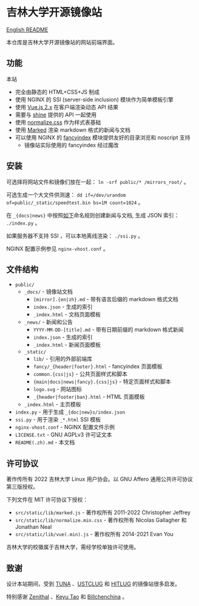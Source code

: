 # 吉林大学开源镜像站

[English README](./README.md)

本仓库是吉林大学开源镜像站的网站前端界面。

## 功能

本站

- 完全由静态的 HTML+CSS+JS 制成
- 使用 NGINX 的 SSI (server-side inclusion) 模块作为简单模板引擎
- 使用 [Vue.js 2.x](https://github.com/vuejs/vue) 在客户端渲染动态 API 结果
- 需要与 [shine](https://github.com/JLULUG/shine) 提供的 API 一起使用
- 使用 [normalize.css](https://github.com/necolas/normalize.css) 作为样式表基础
- 使用 [Marked](https://github.com/markedjs/marked) 渲染 markdown 格式的新闻与文档
- 可以使用 NGINX 的 [fancyindex](https://github.com/aperezdc/ngx-fancyindex) 模块提供友好的目录浏览和 noscript 支持
    - 镜像站实际使用的 fancyindex 经过魔改

## 安装

可选择将网站文件和镜像们放在一起： `ln -srf public/* /mirrors_root/` 。

可选生成一个大文件供测速： `dd if=/dev/urandom of=public/_static/speedtest.bin bs=1M count=1024` 。

在 `_{docs|news}` 中按照[如下](#structure)命名规则创建新闻与文档, 生成 JSON 索引： `./index.py` 。

如果服务器不支持 SSI ，可以本地离线渲染： `./ssi.py` 。

NGINX 配置示例参见 `nginx-vhost.conf` 。

## 文件结构

- `public/`
    - `_docs/` - 镜像站文档
        - `[mirror].{en|zh}.md` - 带有语言后缀的 markdown 格式文档
        - `index.json` - 生成的索引
        - `_index.html` - 文档页面模板
    - `_news/` - 新闻和公告
        - `YYYY-MM-DD-[title].md` - 带有日期前缀的 markdown 格式新闻
        - `index.json` - 生成的索引
        - `_index.html` - 新闻页面模板
    - `_static/`
        - `lib/` - 引用的外部前端库
        - `fancy/_{header|footer}.html` - fancyindex 页面模板
        - `common.{css|js}` - 公共页面样式和脚本
        - `{main|docs|news|fancy}.{css|js}` - 特定页面样式和脚本
        - `logo.svg` - 网站图标
        - `_{header|footer|ban}.html` - HTML 页面模板
    - `_index.html` - 主页模板
- `index.py` - 用于生成 `_{doc|new}s/index.json`
- `ssi.py` - 用于渲染 `_*.html` SSI 模板
- `nginx-vhost.conf` - NGINX 配置文件示例
- `LICENSE.txt` - GNU AGPLv3 许可证文本
- `README(.zh).md` - 本文档

## 许可协议

著作传所有 2022 吉林大学 Linux 用户协会。以 GNU Affero 通用公共许可协议第三版授权。

下列文件在 MIT 许可协议下授权：

- `src/static/lib/marked.js` - 著作权所有 2011-2022 Christopher Jeffrey
- `src/static/lib/normalize.min.css` - 著作权所有 Nicolas Gallagher 和 Jonathan Neal
- `src/static/lib/vue(.min).js` - 著作权所有 2014-2021 Evan You

吉林大学的校徽属于吉林大学，需经学校单独许可使用。

## 致谢

设计本站期间，受到 [TUNA](https://mirrors.tuna.tsinghua.edu.cn) 、[USTCLUG](https://mirrors.ustc.edu.cn) 和 [HITLUG](https://mirrors.hit.edu.cn) 的镜像站很多启发。

特别感谢 [Zenithal](https://github.com/ZenithalHourlyRate) 、[Keyu Tao](https://github.com/taoky) 和 [Billchenchina](https://github.com/BIllchenchina) 。
